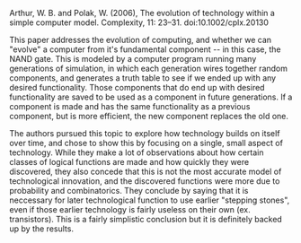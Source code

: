 Arthur, W. B. and Polak, W. (2006), The evolution of technology within a simple computer model. Complexity, 11: 23–31. doi:10.1002/cplx.20130

This paper addresses the evolution of computing, and whether we can "evolve" a computer from it's fundamental component -- in this case, the NAND gate. This is modeled by a computer program running many generations of simulation, in which each generation wires together random components, and generates a truth table to see if we ended up with any desired functionality. Those components that do end up with desired functionality are saved to be used as a component in future generations. If a component is made and has the same functionality as a previous component, but is more efficient, the new component replaces the old one.

The authors pursued this topic to explore how technology builds on itself over time, and chose to show this by focusing on a single, small aspect of technology. While they make a lot of observations about how certain classes of logical functions are made and how quickly they were discovered, they also concede that this is not the most accurate model of technological innovation, and the discovered functions were more due to probability and combinatorics. They conclude by saying that it is neccessary for later technological function to use earlier "stepping stones", even if those earlier technology is fairly useless on their own (ex. transistors). This is a fairly simplistic conclusion but it is definitely backed up by the results.